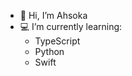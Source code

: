 - 👋 Hi, I’m Ahsoka
- 💻 I’m currently learning:
  - TypeScript
  - Python
  - Swift

<!---
AhsokaT/AhsokaT is a ✨ special ✨ repository because its `README.md` (this file) appears on your GitHub profile.
You can click the Preview link to take a look at your changes.
--->
